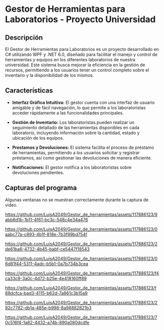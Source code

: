 # Gestor de Herramientas para Laboratorios - Proyecto Universidad

## Descripción

El Gestor de Herramientas para Laboratorios es un proyecto desarrollado en C# utilizando WPF y .NET 6.0, diseñado para facilitar el manejo y control de herramientas y equipos en los diferentes laboratorios de nuestra universidad. Este sistema busca mejorar la eficiencia en la gestión de recursos, permitiendo a los usuarios tener un control completo sobre el inventario y la disponibilidad de los mismos.

## Características

- **Interfaz Gráfica Intuitiva:** El gestor cuenta con una interfaz de usuario amigable y de fácil navegación, lo que permite a los laboratoristas acceder rápidamente a las funcionalidades principales.

- **Gestión de Inventario:** Los laboratoristas  pueden realizar un seguimiento detallado de las herramientas disponibles en cada laboratorio, incluyendo información sobre la cantidad, estado y ubicación de los equipos.

- **Prestamos y Devoluciones:** El sistema facilita el proceso de préstamo de herramientas, permitiendo a los usuarios solicitar y registrar préstamos, así como gestionar las devoluciones de manera eficiente.

- **Notificaciones:** El gestor notifica a los laboratoristas sobre devoluciones pendientes.
  
## Capturas del programa

Algunas ventanas no se muestran correctamente durante la captura de video.

https://github.com/LuisA2049/Gestor_de_herramientas/assets/117886123/9abb8d1b-1b11-4f61-bc3c-548c4e34a476

https://github.com/LuisA2049/Gestor_de_herramientas/assets/117886123/0aabc77a-c893-4b1f-818e-7b3f99bd754f

https://github.com/LuisA2049/Gestor_de_herramientas/assets/117886123/2de61ba6-4732-4b45-babf-ce5447f18543

https://github.com/LuisA2049/Gestor_de_herramientas/assets/117886123/06d81f44-5311-4adc-b5b1-0a7b734b3cea

https://github.com/LuisA2049/Gestor_de_herramientas/assets/117886123/f4ca33c8-3a0c-4d72-b25e-4e418160ff89

https://github.com/LuisA2049/Gestor_de_herramientas/assets/117886123/f88dcfca-bad3-4115-b62d-7a861c3b15a9

https://github.com/LuisA2049/Gestor_de_herramientas/assets/117886123/292c7782-db1a-485e-b998-8a98882821b3

https://github.com/LuisA2049/Gestor_de_herramientas/assets/117886123/70c516f4-1a82-4432-a74b-890a080dcdfe


